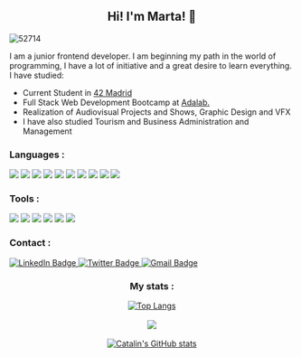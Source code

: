 <p align="center">
 <h2 align="center">Hi! I'm Marta! 👋</h2>
</p>

![52714](https://user-images.githubusercontent.com/112553001/223176220-ff346257-ca0c-496d-ba69-a6aead5a8207.jpg)

I am a junior frontend developer. I am beginning my path in the world of programming, I have a lot of initiative and a great desire to learn everything. I have studied:
- Current Student in [42 Madrid](https://www.42madrid.com)
- Full Stack Web Development Bootcamp at [Adalab.](https://adalab.es/)
- Realization of Audiovisual Projects and Shows, Graphic Design and VFX
- I have also studied Tourism and Business Administration and Management

<div>
<h3>Languages :</h3>
   <img src="https://img.shields.io/badge/HTML5-E34F26?style=for-the-badge&logo=html5&logoColor=white"/>
     <img src="https://img.shields.io/badge/CSS3-1572B6?style=for-the-badge&logo=css3&logoColor=white"/>
     <img src="https://img.shields.io/badge/Sass-CC6699?style=for-the-badge&logo=sass&logoColor=white"/> 
 <img src="https://img.shields.io/badge/JavaScript-323330?style=for-the-badge&logo=javascript&logoColor=F7DF1E"/>
 <img src="https://img.shields.io/badge/React-20232A?style=for-the-badge&logo=react&logoColor=61DAFB"/>
   <img src="https://img.shields.io/badge/Node.js-43853D?style=for-the-badge&logo=node.js&logoColor=white"/>
   <img src="https://img.shields.io/badge/Express.js-404D59?style=for-the-badge&logo=Express&logoColor=white"/>
   <img src="https://img.shields.io/badge/SQLite-07405E?style=for-the-badge&logo=sqlite&logoColor=white"/>
 <img src="https://img.shields.io/badge/C-3EB5FF?style=for-the-badge&logo=C&logoColor=white"/>
  <img src="https://img.shields.io/badge/Bash-8E8E8E?style=for-the-badge&logo=BASH&logoColor=white"/>
</div>
<div>
<h3>Tools :</h3>
  <img src="https://img.shields.io/badge/Visual_Studio_Code-0078D4?style=for-the-badge&logo=visual%20studio%20code&logoColor=white"/>
  <img src="https://img.shields.io/badge/Vim-06AC00?style=for-the-badge&logo=vim&logoColor=white"/>
   <img src="https://img.shields.io/badge/NPM-cc3838?style=for-the-badge&logo=NPM&logoColor=white"/>
  <img src="https://img.shields.io/badge/GitHub-100000?style=for-the-badge&logo=github&logoColor=white"/>
   <img src="https://img.shields.io/badge/GIT-E44C30?style=for-the-badge&logo=git&logoColor=white"/>
  <img src="https://img.shields.io/badge/SLACK-4a154b?style=for-the-badge&logo=SLACK&logoColor=white"/>

   
</div>
<div>
<h3> Contact :</h3>
  <a href="https://www.linkedin.com/in/marta-castrillo-gil">
    <img src="https://img.shields.io/badge/LinkedIn-purple?style=for-the-badge&logo=linkedin&logoColor=white" alt="LinkedIn Badge"/>
  </a>
  <a href="https://twitter.com/martscastrillo">
    <img src="https://img.shields.io/badge/Twitter-blue?style=for-the-badge&logo=twitter&logoColor=white" alt="Twitter Badge"/>
  </a>
   </a>
     <a href="mailto:mart.castrillo@gmail.com">
    <img src="https://img.shields.io/badge/Gmail-D14836?style=for-the-badge&logo=gmail&logoColor=white" alt="Gmail Badge"/>
  </a>
</div>
<div style="text-align:center">
<h3> My stats :</h3>
  


<a href="https://github.com/anuraghazra/github-readme-stats">
  <img align="center" src="https://github-readme-stats.vercel.app/api/top-langs/?username=martscastrillo&hide=HTML,G-code,scss,css,objective-c,roff,tex,makefile&theme=tokyonight&langs_count=8" alt="Top Langs"/>
</a>
  
<br>
  

  
<br>
<a href="https://github.com/DenverCoder1/github-readme-streak-stats"><img src="https://github-readme-streak-stats.herokuapp.com/?user=martscastrillo&theme=tokyonight&sideNums=facc15&sideLabels=facc15&dates=facc15&hide_border=true" /></a>
  
<br>
  

  
<br>
<a href="https://github.com/anuraghazra/github-readme-stats">
  <img align="center" src="https://github-readme-stats.vercel.app/api?username=martscastrillo&theme=tokyonight&show_icons=true&hide=stars,prs" alt="Catalin's GitHub stats"/>
</a>
</div>
